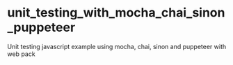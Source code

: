 # unit_testing_with_mocha_chai_sinon_puppeteer
Unit testing javascript example using mocha, chai, sinon and puppeteer with web pack
